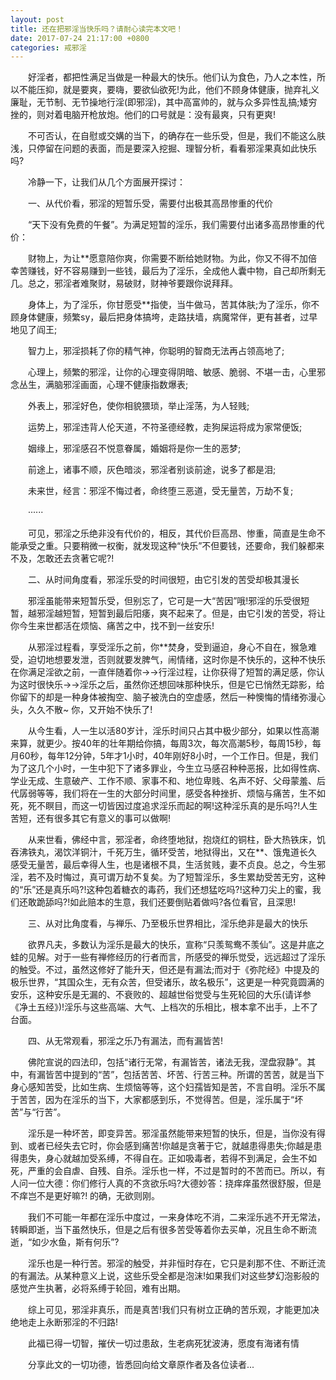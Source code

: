 ```yaml
---
layout: post
title: 还在把邪淫当快乐吗？请耐心读完本文吧！
date: 2017-07-24 21:17:00 +0800
categories: 戒邪淫
---
```


　　好淫者，都把性满足当做是一种最大的快乐。他们认为食色，乃人之本性，所以不能压抑，就是要爽，要嗨，要欲仙欲死!为此，他们不顾身体健康，抛弃礼义廉耻，无节制、无节操地行淫(即邪淫)，其中高富帅的，就与众多异性乱搞;矮穷挫的，则对着电脑开枪放炮。他们的口号就是：没有最爽，只有更爽!
　　不可否认，在自慰或交媾的当下，的确存在一些乐受，但是，我们不能这么肤浅，只停留在问题的表面，而是要深入挖掘、理智分析，看看邪淫果真如此快乐吗?
　　冷静一下，让我们从几个方面展开探讨：
　　一、从代价看，邪淫的短暂乐受，需要付出极其高昂惨重的代价
　　“天下没有免费的午餐”。为满足短暂的淫乐，我们需要付出诸多高昂惨重的代价：
　　财物上，为让**愿意陪你爽，你需要不断给她财物。为此，你又不得不加倍幸苦赚钱，好不容易赚到一些钱，最后为了淫乐，全成他人囊中物，自己却所剩无几。总之，邪淫者难聚财，易破财，财神爷要跟你说拜拜。
　　身体上，为了淫乐，你甘愿受**指使，当牛做马，苦其体肤;为了淫乐，你不顾身体健康，频繁sy，最后把身体搞垮，走路扶墙，病魔常伴，更有甚者，过早地见了阎王;
　　智力上，邪淫损耗了你的精气神，你聪明的智商无法再占领高地了;
　　心理上，频繁的邪淫，让你的心理变得阴暗、敏感、脆弱、不堪一击，心里邪念丛生，满脑邪淫画面，心理不健康指数爆表;
　　外表上，邪淫好色，使你相貌猥琐，举止淫荡，为人轻贱;
　　运势上，邪淫违背人伦天道，不符圣德经教，走狗屎运将成为家常便饭;
　　姻缘上，邪淫感召不悦意眷属，婚姻将是你一生的恶梦;
　　前途上，诸事不顺，灰色暗淡，邪淫者别谈前途，说多了都是泪;
　　未来世，经言：邪淫不悔过者，命终堕三恶道，受无量苦，万劫不复;
　　······
　　可见，邪淫之乐绝非没有代价的，相反，其代价巨高昂、惨重，简直是生命不能承受之重。只要稍微一权衡，就发现这种“快乐”不但要钱，还要命，我们躲都来不及，怎敢还去贪著它呢?!
　　二、从时间角度看，邪淫乐受的时间很短，由它引发的苦受却极其漫长
　　邪淫虽能带来短暂乐受，但别忘了，它可是一大“苦因”哦!邪淫的乐受很短暂，越邪淫越短暂，短暂到最后阳痿，爽不起来了。但是，由它引发的苦受，将让你今生来世都活在烦恼、痛苦之中，找不到一丝安乐!
　　从邪淫过程看，享受淫乐之前，你**焚身，受到逼迫，身心不自在，猴急难受，迫切地想要发泄，否则就要发脾气，闹情绪，这时你是不快乐的，这种不快乐在你满足淫欲之前，一直伴随着你→→行淫过程，让你获得了短暂的满足感，你认为这时很快乐→→淫乐之后，虽然你还想回味那种快乐，但是它已悄然无踪影，给你留下的却是一种身体被掏空、脑子被洗白的空虚感，然后一种懊悔的情绪弥漫心头，久久不散~ 你，又开始不快乐了!
　　从今生看，人一生以活80岁计，淫乐时间只占其中极少部分，如果以性高潮来算，就更少。按40年的壮年期给你搞，每周3次，每次高潮5秒，每周15秒，每月60秒，每年12分钟，5年才1小时，40年刚好8小时，一个工作日。但是，我们为了这几个小时，一生中犯下了诸多罪业，今生立马感召种种恶报，比如得性病、学业无成、生意破产、工作不顺、家事不和、地位卑贱、名声不好、父母蒙羞、后代孱弱等等，我们将在一生的大部分时间里，感受各种挫折、烦恼与痛苦，生不如死，死不瞑目，而这一切皆因过度追求淫乐而起的啊!这种淫乐真的是乐吗?!人生苦短，还有很多其它有意义的事可以做啊!
　　从来世看，佛经中言，邪淫者，命终堕地狱，抱烧红的铜柱，卧大热铁床，饥吞沸铁丸，渴饮洋铜汁，千死万生，循环受苦，地狱得出，又在**、饿鬼道长久感受无量苦，最后幸得人生，也是诸根不具，生活贫贱，妻不贞良。总之，今生邪淫，若不及时悔过，真可谓万劫不复矣。为了短暂淫乐，多生累劫受苦无穷，这种的“乐”还是真乐吗?!这种包着糖衣的毒药，我们还想猛吃吗?!这种刀尖上的蜜，我们还敢跪舔吗?!如此赔本的生意，我们还要倒贴着做吗?各位看官，且深思!
　　三、从对比角度看，与禅乐、乃至极乐世界相比，淫乐绝非是最大的快乐
　　欲界凡夫，多数认为淫乐是最大的快乐，宣称“只羡鸳鸯不羡仙”。这是井底之蛙的见解。对于一些有禅修经历的行者而言，所感受的禅乐觉受，远远超过了淫乐的触受。不过，虽然这修好了能升天，但还是有漏法;而对于《弥陀经》中提及的极乐世界，“其国众生，无有众苦，但受诸乐，故名极乐”，这更是一种究竟圆满的安乐，这种安乐是无漏的、不衰败的、超越世俗觉受与生死轮回的大乐(请详参《净土五经》)!淫乐与这些高端、大气、上档次的乐相比，根本拿不出手，上不了台面。
　　四、从无常观看，邪淫之乐乃有漏法，而有漏皆苦!
　　佛陀宣说的四法印，包括“诸行无常，有漏皆苦，诸法无我，涅盘寂静”。其中，有漏皆苦中提到的“苦”，包括苦苦、坏苦、行苦三种。所谓的苦苦，就是当下身心感知苦受，比如生病、生烦恼等等，这个妇孺皆知是苦，不言自明。淫乐不属于苦苦，因为在淫乐的当下，大家都感到乐，不觉得苦。但是，淫乐属于“坏苦”与“行苦”。
　　淫乐是一种坏苦，即变异苦。邪淫虽然能带来短暂的快乐，但是，当你没有得到、或者已经失去它时，你会感到痛苦!你越是贪著于它，就越患得患失;你越是患得患失，身心就越加受系缚，不得自在。正如吸毒者，若得不到满足，会生不如死，严重的会自虐、自残、自杀。淫乐也一样，不过是暂时的不苦而已。所以，有人问一位大德：你们修行人真的不贪欲乐吗?大德妙答：挠痒痒虽然很舒服，但是不痒岂不是更好嘛?! 的确，无欲则刚。
　　我们不可能一年都在淫乐中度过，一来身体吃不消，二来淫乐逃不开无常法，转瞬即逝，当下虽然快乐，但是之后有很多苦受等着你去买单，况且生命不断流逝，“如少水鱼，斯有何乐”?
　　淫乐也是一种行苦。邪淫的触受，并非恒时存在，它只是刹那不住、不断迁流的有漏法。从某种意义上说，这些乐受全都是泡沫!如果我们对这些梦幻泡影般的感觉产生执著，必将系缚于轮回，难有出期。
　　综上可见，邪淫非真乐，而是真苦!我们只有树立正确的苦乐观，才能更加决绝地走上永断邪淫的不归路!
　　此福已得一切智，摧伏一切过患敌，生老病死犹波涛，愿度有海诸有情
　　分享此文的一切功德，皆悉回向给文章原作者及各位读者...